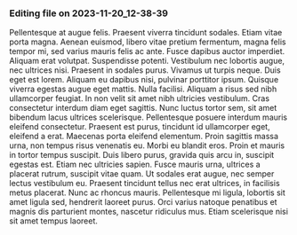

### Editing file on 2023-11-20_12-38-39

Pellentesque at augue felis. Praesent viverra tincidunt sodales. Etiam vitae porta magna. Aenean euismod, libero vitae pretium fermentum, magna felis tempor mi, sed varius mauris felis ac ante. Fusce dapibus auctor imperdiet. Aliquam erat volutpat. Suspendisse potenti. Vestibulum nec lobortis augue, nec ultrices nisi. Praesent in sodales purus. Vivamus ut turpis neque.
Duis eget est lorem. Aliquam eu dapibus nisi, pulvinar porttitor ipsum. Quisque viverra egestas augue eget mattis. Nulla facilisi. Aliquam a risus sed nibh ullamcorper feugiat. In non velit sit amet nibh ultricies vestibulum. Cras consectetur interdum diam eget sagittis. Nunc luctus tortor sem, sit amet bibendum lacus ultrices scelerisque.
Pellentesque posuere interdum mauris eleifend consectetur. Praesent est purus, tincidunt id ullamcorper eget, eleifend a erat. Maecenas porta eleifend elementum. Proin sagittis massa urna, non tempus risus venenatis eu. Morbi eu blandit eros. Proin et mauris in tortor tempus suscipit. Duis libero purus, gravida quis arcu in, suscipit egestas est. Etiam nec ultricies sapien. Fusce mauris urna, ultrices a placerat rutrum, suscipit vitae quam. Ut sodales erat augue, nec semper lectus vestibulum eu. Praesent tincidunt tellus nec erat ultrices, in facilisis metus placerat. Nunc ac rhoncus mauris. Pellentesque mi ligula, lobortis sit amet ligula sed, hendrerit laoreet purus. Orci varius natoque penatibus et magnis dis parturient montes, nascetur ridiculus mus. Etiam scelerisque nisi sit amet tempus laoreet.


